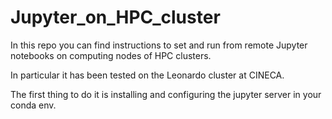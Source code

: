 # Jupyter_on_HPC_cluster
In this repo you can find instructions to set and run from remote Jupyter notebooks on computing nodes of HPC clusters.

In particular it has been tested on the Leonardo cluster at CINECA.

The first thing to do it is installing and configuring the jupyter server in your conda env.


